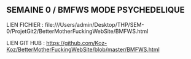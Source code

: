 SEMAINE 0 / BMFWS MODE PSYCHEDELIQUE
---------

LIEN FICHIER : file:///Users/admin/Desktop/THP/SEM-0/ProjetGit2/BetterMotherFuckingWebSite/BMFWS.html

LIEN GIT HUB : https://github.com/Koz-Koz/BetterMotherFuckingWebSite/blob/master/BMFWS.html
